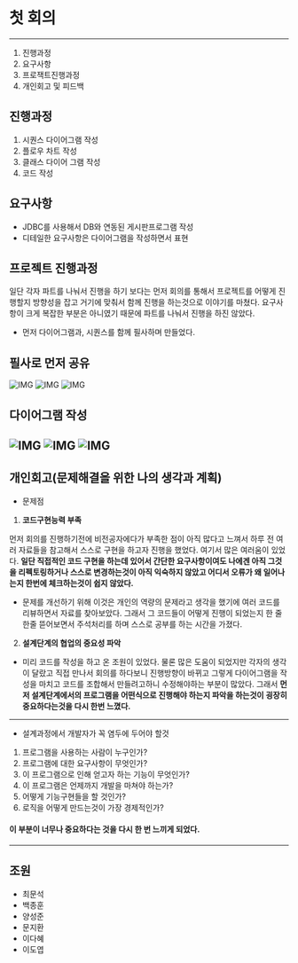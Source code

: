# 첫 회의 

---
1. 진행과정 
2. 요구사항 
3. 프로잭트진행과정 
4. 개인회고 및 피드백

## 진행과정 
1. 시퀀스 다이어그램 작성 
2. 플로우 차트 작성 
3. 클래스 다이어 그램 작성 
4. 코드 작성 

## 요구사항
- JDBC를 사용해서 DB와 연동된 게시판프로그램 작성
- 디테일한 요구사항은 다이어그램을 작성하면서 표현 

## 프로젝트 진행과정 

일단 각자 파트를 나눠서 진행을 하기 보다는 먼저 회의를 통해서 프로젝트를 어떻게 진행할지 
방향성을 잡고 거기에 맞춰서 함께 진행을 하는것으로 이야기를 마쳤다. 
요구사항이 크게 복잡한 부분은 아니였기 때문에 파트를 나눠서 진행을 하진 않았다. 

- 먼저 다이어그램과, 시퀀스를 함께 필사하며 만들었다. 
## 필사로 먼저 공유 
![IMG](시퀀스다이어그램.jpg)
![IMG](플로우차트.jpg)
![IMG](클래스다이어그램.jpg)
## 다이어그램 작성 
![IMG](게시판_시퀀스다이어그램.png)
![IMG](게시판_플로우차트.png)
![IMG](게시판_클래스다이어그램.png)
---
## 개인회고(문제해결을 위한 나의 생각과 계획)
- 문제점 
1. **코드구현능력 부족** 

먼저 회의를 진행하기전에 비전공자에다가 부족한 점이 아직 많다고 느껴서 
하루 전 여러 자료들을 참고해서 스스로 구현을 하고자 진행을 했었다. 
여기서 많은 여러움이 있었다. **일단 직접적인 코드 구현을 하는데 있어서 간단한 요구사항이여도 나에겐 아직 그것을 리펙토링하거나 
스스로 변경하는것이 아직 익숙하지 않았고 어디서 오류가 왜 일어나는지 한번에 체크하는것이 쉽지 않았다.**

- 문제를 개선하기 위해 이것은 개인의 역량의 문제라고 생각을 했기에 여러 코드를 리뷰하면서 
자료를 찾아보았다. 그래서 그 코드들이 어떻게 진행이 되었는지 한 줄 한줄 뜯어보면서 주석처리를 하며 스스로 공부를 하는 시간을 가졌다. 

2. **설계단계의 협업의 중요성 파악**
- 미리 코드를 작성을 하고 온 조원이 있었다. 물론 많은 도움이 되었지만 
각자의 생각이 달랐고 직접 만나서 회의를 하다보니 진행방향이 바뀌고 그렇게 다이어그램을 작성을 마치고 코드를 조합해서 만들려고하니 
수정해야하는 부분이 많았다. 그래서 **먼저 설계단계에서의 프로그램을 어떤식으로 진행해야 하는지 파악을 하는것이 굉장히 중요하다는것을 다시 한번 느꼈다.**

---



- 설계과정에서 개발자가 꼭 염두에 두어야 할것 
1. 프로그램을 사용하는 사람이 누구인가? 
2. 프로그램에 대한 요구사항이 무엇인가? 
3. 이 프로그램으로 인해 얻고자 하는 기능이 무엇인가? 
4. 이 프로그램은 언제까지 개발을 마쳐야 하는가? 
5. 어떻게 기능구현들을 할 것인가? 
6. 로직을 어떻게 만드는것이 가장 경제적인가? 

#### 이 부분이 너무나 중요하다는 것을 다시 한 번 느끼게 되었다.


---
## 조원
- 최문석
- 백종훈
- 양성준
- 문지환
- 이다혜
- 이도엽 